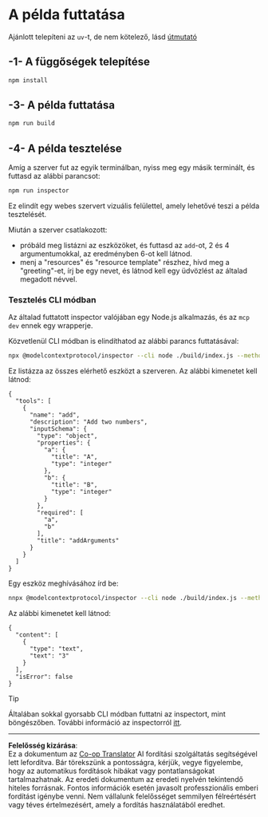<!--
CO_OP_TRANSLATOR_METADATA:
{
  "original_hash": "6ebbb78b04c9b1f6c2367c713524fc95",
  "translation_date": "2025-09-03T16:15:45+00:00",
  "source_file": "03-GettingStarted/01-first-server/solution/typescript/README.md",
  "language_code": "hu"
}
-->
# A példa futtatása

Ajánlott telepíteni az `uv`-t, de nem kötelező, lásd [útmutató](https://docs.astral.sh/uv/#highlights)

## -1- A függőségek telepítése

```bash
npm install
```

## -3- A példa futtatása

```bash
npm run build
```

## -4- A példa tesztelése

Amíg a szerver fut az egyik terminálban, nyiss meg egy másik terminált, és futtasd az alábbi parancsot:

```bash
npm run inspector
```

Ez elindít egy webes szervert vizuális felülettel, amely lehetővé teszi a példa tesztelését.

Miután a szerver csatlakozott:

- próbáld meg listázni az eszközöket, és futtasd az `add`-ot, 2 és 4 argumentumokkal, az eredményben 6-ot kell látnod.
- menj a "resources" és "resource template" részhez, hívd meg a "greeting"-et, írj be egy nevet, és látnod kell egy üdvözlést az általad megadott névvel.

### Tesztelés CLI módban

Az általad futtatott inspector valójában egy Node.js alkalmazás, és az `mcp dev` ennek egy wrapperje.

Közvetlenül CLI módban is elindíthatod az alábbi parancs futtatásával:

```bash
npx @modelcontextprotocol/inspector --cli node ./build/index.js --method tools/list
```

Ez listázza az összes elérhető eszközt a szerveren. Az alábbi kimenetet kell látnod:

```text
{
  "tools": [
    {
      "name": "add",
      "description": "Add two numbers",
      "inputSchema": {
        "type": "object",
        "properties": {
          "a": {
            "title": "A",
            "type": "integer"
          },
          "b": {
            "title": "B",
            "type": "integer"
          }
        },
        "required": [
          "a",
          "b"
        ],
        "title": "addArguments"
      }
    }
  ]
}
```

Egy eszköz meghívásához írd be:

```bash
nnpx @modelcontextprotocol/inspector --cli node ./build/index.js --method tools/call --tool-name add --tool-arg a=1 --tool-arg b=2
```

Az alábbi kimenetet kell látnod:

```text
{
  "content": [
    {
      "type": "text",
      "text": "3"
    }
  ],
  "isError": false
}
```

> [!TIP]
> Általában sokkal gyorsabb CLI módban futtatni az inspectort, mint böngészőben.
> További információ az inspectorról [itt](https://github.com/modelcontextprotocol/inspector).

---

**Felelősség kizárása**:  
Ez a dokumentum az [Co-op Translator](https://github.com/Azure/co-op-translator) AI fordítási szolgáltatás segítségével lett lefordítva. Bár törekszünk a pontosságra, kérjük, vegye figyelembe, hogy az automatikus fordítások hibákat vagy pontatlanságokat tartalmazhatnak. Az eredeti dokumentum az eredeti nyelvén tekintendő hiteles forrásnak. Fontos információk esetén javasolt professzionális emberi fordítást igénybe venni. Nem vállalunk felelősséget semmilyen félreértésért vagy téves értelmezésért, amely a fordítás használatából eredhet.